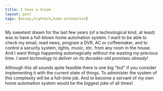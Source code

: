 ```yaml
---
title: I have a dream
layout: post
tags: [essay,hightech,home-automation]
---
```


My sweetest dream for the last few years (of a technological kind, at
least) was to have a full-blown home automation system. I want to be
able to check my email, read news, program a DVR, AC or coffeemaker, and
to control a security system, lights, music, etc. from any room in the
house. And I want things happening automagically without me wasting my
precious time. *I want technology to deliver on its decades-old promises
already!*

Although this all sounds quite feasible there is one big "but" if you
consider implementing it with the current state of things. To administer
the system of this complexity will be a full-time job. And to become a
servant of my own home automation system would be the biggest joke of
all times!
